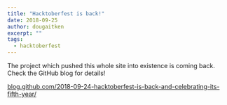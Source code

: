 ```yaml
---
title: "Hacktoberfest is back!"
date: 2018-09-25
author: dougaitken
excerpt: ""
tags:
  - hacktoberfest
---
```


The project which pushed this whole site into existence is coming back. Check the GitHub blog for details!

[blog.github.com/2018-09-24-hacktoberfest-is-back-and-celebrating-its-fifth-year/](https://blog.github.com/2018-09-24-hacktoberfest-is-back-and-celebrating-its-fifth-year/)